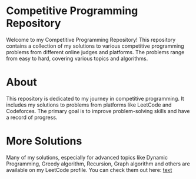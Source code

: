 # Competitive Programming Repository
Welcome to my Competitive Programming Repository! This repository contains a collection of my solutions to various competitive programming problems from different online judges and platforms. The problems range from easy to hard, covering various topics and algorithms.

# About
This repository is dedicated to my journey in competitive programming. It includes my solutions to problems from platforms like LeetCode and Codeforces. The primary goal is to improve problem-solving skills and have a record of progress.
# More Solutions
Many of my solutions, especially for advanced topics like Dynamic Programming, Greedy algorithm, Recursion, Graph algorithm and others are available on my LeetCode profile. You can check them out here: [text](https://leetcode.com/u/GadisaKanchora/)
